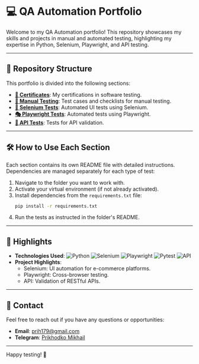 # :computer: QA Automation Portfolio 

Welcome to my QA Automation portfolio! This repository showcases my skills and projects in manual and automated testing, highlighting my expertise in Python, Selenium, Playwright, and API testing.

---

## 📂 Repository Structure

This portfolio is divided into the following sections:

- **[📜 Certificates](./Certificates/)**: My certifications in software testing.
- **[:notebook_with_decorative_cover: Manual Testing](./Manual_Testing/)**: Test cases and checklists for manual testing.
- **[🤖 Selenium Tests](./Selenium_Tests/)**: Automated UI tests using Selenium.
- **[🎭 Playwright Tests](./Playwright_Tests/)**: Automated tests using Playwright.
- **[🔗 API Tests](./API_Tests/)**: Tests for API validation.

---

## 🛠️ How to Use Each Section

Each section contains its own README file with detailed instructions. Dependencies are managed separately for each type of test:

1. Navigate to the folder you want to work with.
2. Activate your virtual environment (if not already activated).
3. Install dependencies from the `requirements.txt` file:
   ```bash
   pip install -r requirements.txt
   ```
4. Run the tests as instructed in the folder's README.

---

## 📌 Highlights

- **Technologies Used**: 
   ![Python](https://img.shields.io/badge/Python-3776AB?style=for-the-badge&logo=python&logoColor=white) ![Selenium](https://img.shields.io/badge/Selenium-43B02A?style=for-the-badge&logo=selenium&logoColor=white) ![Playwright](https://img.shields.io/badge/Playwright-2EAD33?style=for-the-badge&logo=microsoft&logoColor=white) ![Pytest](https://img.shields.io/badge/Pytest-0A9EDC?style=for-the-badge&logo=pytest&logoColor=white) ![API](https://img.shields.io/badge/API-FF6F61?style=for-the-badge&logo=api&logoColor=white)
- **Project Highlights**:
  - Selenium: UI automation for e-commerce platforms.
  - Playwright: Cross-browser testing.
  - API: Validation of RESTful APIs.

---

## 📧 Contact

Feel free to reach out if you have any questions or opportunities:

- **Email**: prih179@gmail.com
- **Telegram**: [Prikhodko Mikhail](https://t.me/prikhodkomikhail)

---

Happy testing! 🚀
